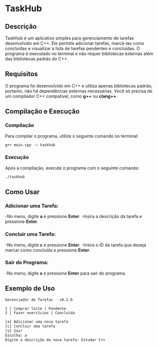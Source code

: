 # TaskHub

## Descrição

TaskHub é um aplicativo simples para gerenciamento de tarefas desenvolvido em C++. Ele permite adicionar tarefas, marcá-las como concluídas e visualizar a lista de tarefas pendentes e concluídas. O programa é executado no terminal e não requer bibliotecas externas além das bibliotecas padrão do C++.

## Requisitos

O programa foi desenvolvido em C++ e utiliza apenas bibliotecas padrão, portanto, não há dependências externas necessárias. Você só precisa de um compilador C++ compatível, como **g++** ou **clang++**.


## Compilação e Execução
### Compilação
Para compilar o programa, utilize o seguinte comando no terminal:
```sh
g++ main.cpp -o taskhub
```

### Execução
Após a compilação, execute o programa com o seguinte comando:
```sh
./taskhub
```
## Como Usar
### Adicionar uma Tarefa:
-No menu, digite **a** e pressione **Enter**.
-Insira a descrição da tarefa e pressione **Enter**.

### Concluir uma Tarefa:
-No menu, digite **c** e pressione **Enter**.
-Insira o ID da tarefa que deseja marcar como concluída e pressione **Enter**.

### Sair do Programa:
-No menu, digite **s** e pressione **Enter** para sair do programa.

## Exemplo de Uso
```sh
Gerenciador de Tarefas - v0.2.0

1 | Comprar leite | Pendente
2 | Fazer exercícios | Concluida

[a] Adicionar uma nova tarefa
[c] Concluir uma tarefa
[s] Sair
Escolha: a
Digite a descrição da nova tarefa: Estudar C++
```